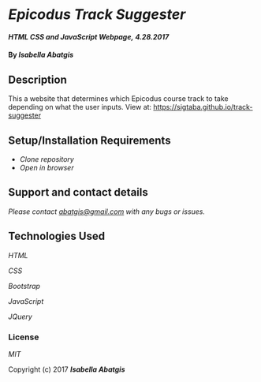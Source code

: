 # _Epicodus Track Suggester_

#### _HTML CSS and JavaScript Webpage,_ _4.28.2017_

#### By _**Isabella Abatgis**_

## Description

This a website that determines which Epicodus course track to take depending on what the user inputs. View at: https://sigtaba.github.io/track-suggester

## Setup/Installation Requirements

* _Clone repository_
* _Open in browser_

## Support and contact details

_Please contact abatgis@gmail.com with any bugs or issues._

## Technologies Used

_HTML_

_CSS_

_Bootstrap_

_JavaScript_

_JQuery_

### License

*MIT*

Copyright (c) 2017 **_Isabella Abatgis_**
